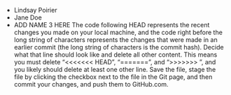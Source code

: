 * Lindsay Poirier
* Jane Doe
* ADD NAME 3 HERE The code following HEAD represents the recent changes you made on your local machine, and the code right before the long string of characters represents the changes that were made in an earlier commit (the long string of characters is the commit hash). Decide what that line should look like and delete all other content. This means you must delete “<<<<<<< HEAD”, “=======”, and “>>>>>>> <long-hash>”, and you likely should delete at least one other line. Save the file, stage the file by clicking the checkbox next to the file in the Git page, and then commit your changes, and push them to GitHub.com.
